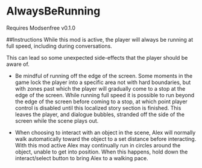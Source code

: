 # AlwaysBeRunning
Requires Modsenfree v0.1.0

##Instructions
While this mod is active, the player will always be running at full speed, including 
during conversations. 

This can lead so some unexpected side-effects that the player should be aware of.
- Be mindful of running off the edge of the screen. Some moments in the game lock the player 
  into a specific area not with hard boundaries, but with zones past which the player will 
  gradually come to a stop at the edge of the screen. While running full speed  it is possible 
  to run beyond the edge of the screen before coming to a stop, at which point player control
  is disabled until this localized story section is finished. This leaves the player, and 
  dialogue bubbles, stranded off the side of the screen while the scene plays out.
  
- When choosing to interact with an object in the scene, Alex will normally walk
  automatically toward the object to a set distance before interacting. With this mod active
  Alex may continually run in circles around the object, unable to get into position. 
  When this happens, hold down the interact/select button to bring Alex to a walking pace.
